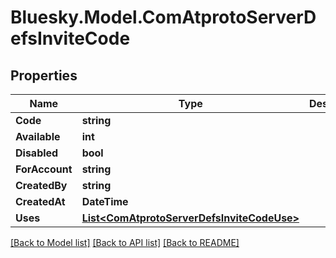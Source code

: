 # Bluesky.Model.ComAtprotoServerDefsInviteCode

## Properties

Name | Type | Description | Notes
------------ | ------------- | ------------- | -------------
**Code** | **string** |  | 
**Available** | **int** |  | 
**Disabled** | **bool** |  | 
**ForAccount** | **string** |  | 
**CreatedBy** | **string** |  | 
**CreatedAt** | **DateTime** |  | 
**Uses** | [**List&lt;ComAtprotoServerDefsInviteCodeUse&gt;**](ComAtprotoServerDefsInviteCodeUse.md) |  | 

[[Back to Model list]](../README.md#documentation-for-models) [[Back to API list]](../README.md#documentation-for-api-endpoints) [[Back to README]](../README.md)

